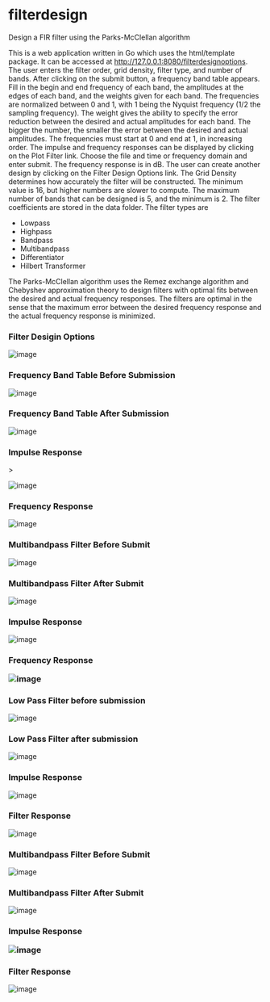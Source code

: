 # filterdesign
Design a FIR filter using the Parks-McClellan algorithm

This is a web application written in Go which uses the html/template package.  It can be accessed at http://127.0.0.1:8080/filterdesignoptions.
The user enters the filter order, grid density, filter type, and number of bands.  After clicking on the
submit button, a frequency band table appears. Fill in the begin and end frequency of each band, the amplitudes
at the edges of each band, and the weights given for each band.  The frequencies are normalized
between 0 and 1, with 1 being the Nyquist frequency (1/2 the sampling frequency).  The weight
gives the ability to specify the error reduction between the desired and actual amplitudes
for each band.  The bigger the number, the smaller the error between the desired and actual 
amplitudes.  The frequencies must start at 0 and end at 1, in increasing order.  The impulse and frequency
responses can be displayed by clicking on the Plot Filter link.  Choose the file and time or frequency domain and enter submit.
The frequency response is in dB.  The user can create another design by clicking on the 
Filter Design Options link.  The Grid Density determines how accurately the filter will be constructed.
The minimum value is 16, but higher numbers are slower to compute.  The maximum number of bands that can be designed 
is 5, and the minimum is 2.  The filter coefficients are stored in the data folder.  The filter types are
<ul>
<li>Lowpass</li>
<li>Highpass</li>
<li>Bandpass</li>
<li>Multibandpass</li>
<li>Differentiator</li>
<li>Hilbert Transformer</li>
</ul>
The Parks-McClellan algorithm uses the Remez exchange algorithm and Chebyshev
approximation theory to design filters with optimal fits between the
desired and actual frequency responses. The filters are optimal in
the sense that the maximum error between the desired frequency response
and the actual frequency response is minimized.

<h3> Filter Desigin Options</h3>

![image](https://user-images.githubusercontent.com/117768679/236644927-ff193723-b18d-4437-9d30-905a4af8e204.png)

<h3> Frequency Band Table Before Submission</h3>

![image](https://user-images.githubusercontent.com/117768679/236645232-2cde0e19-8877-4eb4-8614-7fe740440336.png)

<h3>Frequency Band Table After Submission</h3>

![image](https://user-images.githubusercontent.com/117768679/236645427-c0f39dec-7e2f-4ad6-b015-f6b62f8ec4ab.png)

<h3>Impulse Response</h3>>
  
![image](https://user-images.githubusercontent.com/117768679/236645585-a0e089d6-3a2d-414d-ab0a-efff21404f68.png)
  
<h3>Frequency Response</h3>

![image](https://user-images.githubusercontent.com/117768679/236645784-37288bb4-e66f-40e5-87dc-19d39ceb00c1.png)
  
 <h3>Multibandpass Filter Before Submit</h3>
  
 ![image](https://user-images.githubusercontent.com/117768679/236700118-eef1d80a-5aaa-407f-af5b-605fea80ae89.png)
  
 <h3>Multibandpass Filter After Submit</h3>
  
 ![image](https://user-images.githubusercontent.com/117768679/236700219-bcb12bc8-24f6-43d1-99b6-382c1f091ad9.png)

 <h3>Impulse Response</h3>
  
![image](https://user-images.githubusercontent.com/117768679/236700469-b6f87c71-b7c2-4e25-bd5e-0ba1bf394ad7.png)
  
<h3>Frequency Response</>
  
![image](https://user-images.githubusercontent.com/117768679/236700587-398563e8-ed96-4594-87cc-180392576b4f.png)

<h3>Low Pass Filter before submission</h3>

![image](https://user-images.githubusercontent.com/117768679/236735377-4187269f-01f3-41ce-ac3f-ac29d1e9ee3e.png)

<h3>Low Pass Filter after submission</h3>

![image](https://user-images.githubusercontent.com/117768679/236735723-7aeb48e2-4e4a-4ac0-b70e-246774e84e88.png)

<h3>Impulse Response</h3>

![image](https://user-images.githubusercontent.com/117768679/236735061-5f82d551-e79a-4b6a-9faa-e3f739b38b6a.png)

<h3>Filter Response</h3>

![image](https://user-images.githubusercontent.com/117768679/236734905-83ee92d3-9777-404e-ad29-83a2ebc955f2.png)

<h3>Multibandpass Filter Before Submit</h3>

![image](https://github.com/thomasteplick/filterdesign/assets/117768679/c9fee99f-2d89-48e9-85d5-a747faadb90b)

<h3>Multibandpass Filter After Submit</h3>

![image](https://github.com/thomasteplick/filterdesign/assets/117768679/91a6d205-b8ef-4f8d-8b54-e9d234bca035)

<h3>Impulse Response</>
  
![image](https://github.com/thomasteplick/filterdesign/assets/117768679/23866286-4a78-4c55-b015-22295ce938ae)

<h3>Filter Response</h3>

![image](https://github.com/thomasteplick/filterdesign/assets/117768679/41720a72-da0a-4479-8572-c518cfa7ad00)

